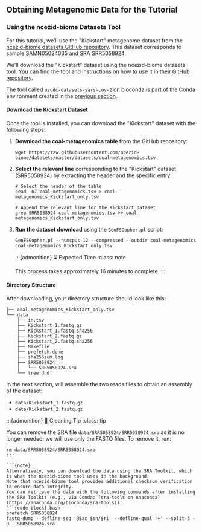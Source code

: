 ## Obtaining Metagenomic Data for the Tutorial

### Using the ncezid-biome Datasets Tool

For this tutorial, we’ll use the "Kickstart" metagenome dataset from the [ncezid-biome datasets GitHub repository](https://github.com/ncezid-biome/). This dataset corresponds to sample [SAMN05024035](https://www.ncbi.nlm.nih.gov/Traces/study/?acc=SRR5058924&o=acc_s%3Aa) and SRA [SRR5058924](https://www.ncbi.nlm.nih.gov/Traces/study/?acc=SRR5058924&o=acc_s%3Aa).


We'll download the "Kickstart" dataset using the ncezid-biome datasets tool. You can find the tool and instructions on how to use it in their [GitHub repository](https://github.com/ncezid-biome/datasets?tab=readme-ov-file#edlb).

The tool called `uscdc-datasets-sars-cov-2` on bioconda is part of the Conda environment created in the [previous section](./set_environment.md). 


#### Download the Kickstart Dataset

Once the tool is installed, you can download the "Kickstart" dataset with the following steps:

1. **Download the coal-metagenomics table** from the GitHub repository:
   
   ```{code-block} bash
   wget https://raw.githubusercontent.com/ncezid-biome/datasets/master/datasets/coal-metagenomics.tsv
   ```

2. **Select the relevant line** corresponding to the "Kickstart" dataset (SRR5058924) by extracting the header and the specific entry:

   ```{code-block} bash
   # Select the header of the table
   head -n7 coal-metagenomics.tsv > coal-metagenomics_Kickstart_only.tsv
   
   # Append the relevant line for the Kickstart dataset
   grep SRR5058924 coal-metagenomics.tsv >> coal-metagenomics_Kickstart_only.tsv
   ```

3. **Run the dataset download** using the `GenFSGopher.pl` script:

   ```{code-block} bash
   GenFSGopher.pl --numcpus 12 --compressed --outdir coal-metagenomics coal-metagenomics_Kickstart_only.tsv
   ```


   :::{admonition} ⌛ Expected Time
   :class: note

   This process takes approximately 16 minutes to complete.
   :::

#### Directory Structure

After downloading, your directory structure should look like this:

```{code-block} text
├── coal-metagenomics_Kickstart_only.tsv
└── data
    ├── in.tsv
    ├── Kickstart_1.fastq.gz
    ├── Kickstart_1.fastq.sha256
    ├── Kickstart_2.fastq.gz
    ├── Kickstart_2.fastq.sha256
    ├── Makefile
    ├── prefetch.done
    ├── sha256sum.log
    ├── SRR5058924
    │   └── SRR5058924.sra
    └── tree.dnd
```

In the next section, will assemble the two reads files to obtain an assembly of the dataset:
- `data/Kickstart_1.fastq.gz`
- `data/Kickstart_2.fastq.gz`


:::{admonition} 🧹 Cleaning Tip
:class: tip

You can remove the SRA file `data/SRR5058924/SRR5058924.sra` as it is no longer needed; we will use only the FASTQ files. To remove it, run:

```{code-block} bash
rm data/SRR5058924/SRR5058924.sra
:::

```{note}
Alternatively, you can download the data using the SRA Toolkit, which is what the ncezid-biome tool uses in the background. 
Note that ncezid-biome tool provides additional checksum verification to ensure data integrity.
You can retrieve the data with the following commands after installing the SRA Toolkit (e.g., via Conda: [sra-tools on Anaconda](https://anaconda.org/bioconda/sra-tools)):
```{code-block} bash
prefetch SRR5058924
fastq-dump --defline-seq '@$ac_$sn/$ri' --defline-qual '+' --split-3 -O . SRR5058924.sra
```

